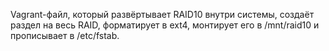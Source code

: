 Vagrant-файл, который развёртывает RAID10 внутри системы, создаёт раздел на весь RAID, форматирует в ext4, монтирует его в /mnt/raid10 и прописывает в /etc/fstab.

